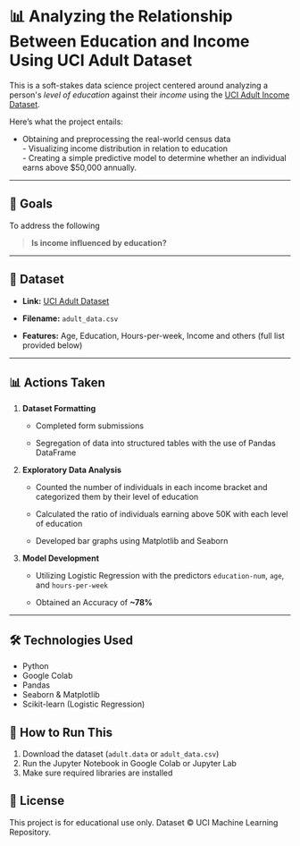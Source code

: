 # 📊 Analyzing the Relationship Between Education and Income Using UCI Adult Dataset

This is a soft-stakes data science project centered around analyzing a person's *level of education* against their *income* using the [UCI Adult Income Dataset](https://archive.ics.uci.edu/ml/datasets/adult).

Here’s what the project entails:

- Obtaining and preprocessing the real-world census data
<br>- Visualizing income distribution in relation to education
<br>- Creating a simple predictive model to determine whether an individual earns above $50,000 annually.

---

## 🧠 Goals

To address the following

> **Is income influenced by education?**

---

## 📁 Dataset

- **Link:** [UCI Adult Dataset](https://archive.ics.uci.edu/ml/datasets/adult)

- **Filename:** `adult_data.csv`

- **Features:** Age, Education, Hours-per-week, Income and others (full list provided below)

---

## 📊 Actions Taken

1. **Dataset Formatting**

   - Completed form submissions

   - Segregation of data into structured tables with the use of Pandas DataFrame

2. **Exploratory Data Analysis**

   - Counted the number of individuals in each income bracket and categorized them by their level of education 

   - Calculated the ratio of individuals earning above 50K with each level of education 

   - Developed bar graphs using Matplotlib and Seaborn 

3. **Model Development**

   - Utilizing Logistic Regression with the predictors `education-num`, `age`, and `hours-per-week` 

   - Obtained an Accuracy of **~78%**

---

## 🛠️ Technologies Used

- Python
- Google Colab
- Pandas
- Seaborn & Matplotlib
- Scikit-learn (Logistic Regression)

## 🚀 How to Run This

1. Download the dataset (`adult.data` or `adult_data.csv`)
2. Run the Jupyter Notebook in Google Colab or Jupyter Lab
3. Make sure required libraries are installed

## 📄 License

This project is for educational use only. Dataset © UCI Machine Learning Repository.
